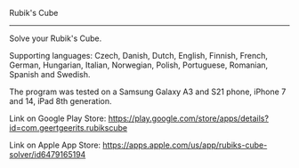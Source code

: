Rubik's Cube
____________


Solve your Rubik's Cube.

Supporting languages: Czech, Danish, Dutch, English, Finnish, French, German, Hungarian, Italian, Norwegian, Polish, Portuguese, Romanian, Spanish and Swedish.

The program was tested on a Samsung Galaxy A3 and S21 phone, iPhone 7 and 14, iPad 8th generation.

Link on Google Play Store:
https://play.google.com/store/apps/details?id=com.geertgeerits.rubikscube

Link on Apple App Store:
https://apps.apple.com/us/app/rubiks-cube-solver/id6479165194

